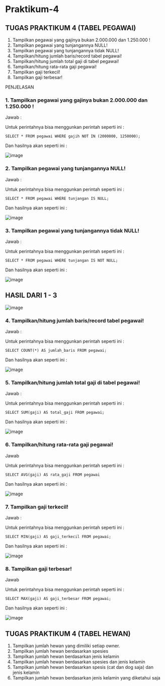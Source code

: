 # Praktikum-4

## TUGAS PRAKTIKUM 4 (TABEL PEGAWAI)
1.	Tampilkan pegawai yang gajinya bukan 2.000.000 dan 1.250.000 !
2.	Tampilkan pegawai yang tunjangannya NULL!
3.	Tampilkan pegawai yang tunjangannya tidak NULL!
4.	Tampilkan/hitung jumlah baris/record tabel pegawai!
5.	Tampilkan/hitung jumlah total gaji di tabel pegawai!
6.	Tampilkan/hitung rata-rata gaji pegawai!
7.	Tampilkan gaji terkecil!
8.	Tampilkan gaji terbesar!

PENJELASAN


### 1.	Tampilkan pegawai yang gajinya bukan 2.000.000 dan 1.250.000 !

Jawab :

Untuk perintahnya bisa menggunkan perintah seperti ini :

`SELECT * FROM pegawai WHERE gajih NOT IN (2000000, 1250000);`

Dan hasilnya akan seperti ini :

![image](https://github.com/Heryantokurnia/Praktikum-4/assets/141998024/4e580583-3bb5-4b86-84bd-dce0ff01e338)

### 2.	Tampilkan pegawai yang tunjangannya NULL!

Jawab :

Untuk perintahnya bisa menggunkan perintah seperti ini :

`SELECT * FROM pegawai WHERE tunjangan IS NULL; `

Dan hasilnya akan seperti ini :

![image](https://github.com/Heryantokurnia/Praktikum-4/assets/141998024/16950ed6-2d1c-4333-bd8b-3960bf6aa8cf)

### 3.	Tampilkan pegawai yang tunjangannya tidak NULL!

Jawab :

Untuk perintahnya bisa menggunkan perintah seperti ini :
	
`SELECT * FROM pegawai WHERE tunjangan IS NOT NULL;`

Dan hasilnya akan seperti ini :

![image](https://github.com/Heryantokurnia/Praktikum-4/assets/141998024/0ffebe47-b6ec-468d-8228-1b373a62372a)

## HASIL DARI 1 - 3

![image](https://github.com/Heryantokurnia/Praktikum-4/assets/141998024/06839f76-6c14-485a-b482-7daad459ad16)

### 4.	Tampilkan/hitung jumlah baris/record tabel pegawai!

Jawab :

Untuk perintahnya bisa menggunkan perintah seperti ini :

`SELECT COUNT(*) AS jumlah_baris FROM pegawai;`

Dan hasilnya akan seperti ini :

![image](https://github.com/Heryantokurnia/Praktikum-4/assets/141998024/c5c0da82-9f04-44af-88af-2f9572bd8b4d)

### 5.	Tampilkan/hitung jumlah total gaji di tabel pegawai!

Jawab :

Untuk perintahnya bisa menggunkan perintah seperti ini :


`SELECT SUM(gaji) AS total_gaji FROM pegawai; `

Dan hasilnya akan seperti ini :

![image](https://github.com/Heryantokurnia/Praktikum-4/assets/141998024/3d86721b-8c25-4dcb-bae3-341e658f30f6)

### 6.	Tampilkan/hitung rata-rata gaji pegawai!

Jawab 

Untuk perintahnya bisa menggunkan perintah seperti ini :

`SELECT AVG(gaji) AS rata_gaji FROM pegawai`

Dan hasilnya akan seperti ini :

![image](https://github.com/Heryantokurnia/Praktikum-4/assets/141998024/5b9375f1-df3d-4fab-b0b1-f33300d77fc1)

### 7.	Tampilkan gaji terkecil!

Jawab :

Untuk perintahnya bisa menggunkan perintah seperti ini :

`SELECT MIN(gaji) AS gaji_terkecil FROM pegawai;`

Dan hasilnya akan seperti ini :

![image](https://github.com/Heryantokurnia/Praktikum-4/assets/141998024/d3b917e8-7005-49e3-8ce9-a2015ec1a941)

### 8.	Tampilkan gaji terbesar!

Jawab 

Untuk perintahnya bisa menggunkan perintah seperti ini :

`SELECT MAX(gaji) AS gaji_terbesar FROM pegawai;`

Dan hasilnya akan seperti ini :

![image](https://github.com/Heryantokurnia/Praktikum-4/assets/141998024/884ddeb8-5530-496d-ad03-43c5b2b60cae)

## TUGAS PRAKTIKUM 4 (TABEL HEWAN)
1.	Tampilkan jumlah hewan yang dimiliki setiap owner.
2.	Tampilkan jumlah hewan berdasarkan spesies
3.	Tampilkan jumlah hewan berdasarkan jenis kelamin
4.	Tampilkan jumlah hewan berdasarkan spesies dan jenis kelamin
5.	Tampilkan jumlah hewan berdasarkan spesis (cat dan dog saja) dan jenis kelamin
6.	Tampilkan jumlah hewan berdasarkan jenis kelamin yang diketahui saja

